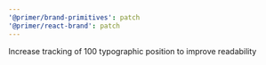 ```yaml
---
'@primer/brand-primitives': patch
'@primer/react-brand': patch
---
```


Increase tracking of 100 typographic position to improve readability
